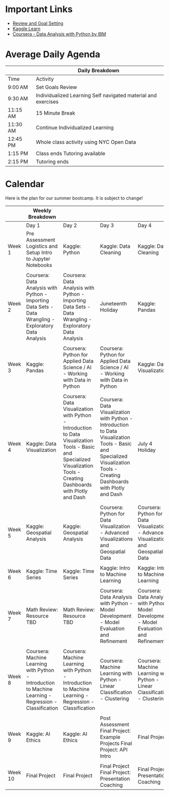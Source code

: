

# Important Links

- [Review and Goal Setting](https://t.ly/9KsMb)
- [Kaggle Learn](https://www.kaggle.com/learn)
- [Coursera - Data Analysis with Python by IBM](https://www.coursera.org/learn/data-analysis-with-python)

# Average Daily Agenda

|          | Daily Breakdown                                               |
|----------|---------------------------------------------------------------|
| Time     | Activity                                                      |
| 9:00 AM  | Set Goals Review                                              |
| 9:30 AM  | Individualized Learning Self navigated material and exercises |
| 11:15 AM | 15 Minute Break                                               |
| 11:30 AM | Continue Individualized Learning                              |
| 12:45 PM | Whole class activity using NYC Open Data                      |
| 1:15 PM  | Class ends Tutoring available                                 |
| 2:15 PM  | Tutoring ends                                                 |


# Calendar

Here is the plan for our summer bootcamp. It is subject to change!

|          | Weekly Breakdown                                                                                   |        |                                                               |        |
|----------|-----------------------------------------------------------------------------------------------------|--------|---------------------------------------------------------------|--------|
|          | Day 1                                                                                               | Day 2  | Day 3                                                         | Day 4  |
| Week 1   | Pre Assessment Logistics and Setup Intro to Jupyter Notebooks                                      | Kaggle: Python | Kaggle: Data Cleaning                                       | Kaggle: Data Cleaning |
|          |                                                                                                     |        |                                                               |        |
| Week 2   | Coursera: Data Analysis with Python - Importing Data Sets - Data Wrangling - Exploratory Data Analysis | Coursera: Data Analysis with Python - Importing Data Sets - Data Wrangling - Exploratory Data Analysis | Juneteenth Holiday                                           | Kaggle: Pandas |
|          |                                                                                                     |        |                                                               |        |
| Week 3   | Kaggle: Pandas                                                                                     | Coursera: Python for Applied Data Science / AI - Working with Data in Python | Coursera: Python for Applied Data Science / AI - Working with Data in Python | Kaggle: Data Visualization |
|          |                                                                                                     |        |                                                               |        |
| Week 4   | Kaggle: Data Visualization                                                                        | Coursera: Data Visualization with Python - Introduction to Data Visualization Tools - Basic and Specialized Visualization Tools - Creating Dashboards with Plotly and Dash | Coursera: Data Visualization with Python - Introduction to Data Visualization Tools - Basic and Specialized Visualization Tools - Creating Dashboards with Plotly and Dash | July 4 Holiday |
|          |                                                                                                     |        |                                                               |        |
| Week 5   | Kaggle: Geospatial Analysis                                                                       | Kaggle: Geospatial Analysis | Coursera: Python for Data Visualization - Advanced Visualizations and Geospatial Data | Coursera: Python for Data Visualization - Advanced Visualizations and Geospatial Data |
|          |                                                                                                     |        |                                                               |        |
| Week 6   | Kaggle: Time Series                                                                               | Kaggle: Time Series | Kaggle: Intro to Machine Learning                            | Kaggle: Intro to Machine Learning |
|          |                                                                                                     |        |                                                               |        |
| Week 7   | Math Review: Resource TBD                                                                         | Math Review: Resource TBD | Coursera: Data Analysis with Python - Model Development - Model Evaluation and Refinement | Coursera: Data Analysis with Python - Model Development - Model Evaluation and Refinement |
|          |                                                                                                     |        |                                                               |        |
| Week 8   | Coursera: Machine Learning with Python - Introduction to Machine Learning - Regression - Classification | Coursera: Machine Learning with Python - Introduction to Machine Learning - Regression - Classification | Coursera: Machine Learning with Python - Linear Classification - Clustering | Coursera: Machine Learning with Python - Linear Classification - Clustering |
|          |                                                                                                     |        |                                                               |        |
| Week 9   | Kaggle: AI Ethics                                                                                  | Kaggle: AI Ethics | Post Assessment Final Project: Example Projects Final Project: API Intro | Final Project |
|          |                                                                                                     |        |                                                               |        |
| Week 10  | Final Project                                                                                      | Final Project | Final Project Final Project: Presentation Coaching           | Final Project: Presentation Coaching |
